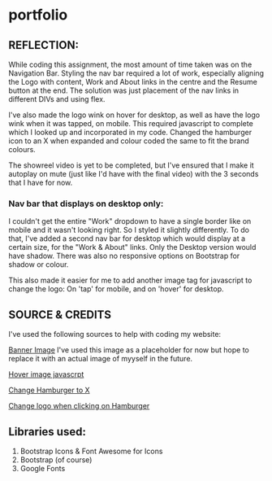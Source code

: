 # portfolio


## REFLECTION:

While coding this assignment, the most amount of time taken was on the Navigation Bar. Styling the nav bar required a lot of work, especially aligning the Logo with content, Work and About links in the centre and the Resume button at the end. The solution was just placement of the nav links in different DIVs and using flex.

I've also made the logo wink on hover for desktop, as well as have the logo wink when it was tapped, on mobile. This required javascript to complete which I looked up and incorporated in my code. Changed the hamburger icon to an X when expanded and colour coded the same to fit the brand colours.

The showreel video is yet to be completed, but I've ensured that I make it autoplay on mute (just like I'd have with the final video) with the 3 seconds that I have for now.

### Nav bar that displays on desktop only:

I couldn't get the entire "Work" dropdown to have a single border like on mobile and it wasn't looking right. So I styled it slightly differently. To do that, I've added a second nav bar for desktop which would display at a certain size, for the "Work & About" links. Only the Desktop version would have shadow. There was also no responsive options on Bootstrap for shadow or colour.

This also made it easier for me to add another image tag for javascript to change the logo: On 'tap' for mobile, and on 'hover' for desktop.


## SOURCE & CREDITS

I've used the following sources to help with coding my website:

[Banner Image](https://www.pexels.com/photo/photo-of-boy-wearing-yellow-shirt-while-using-an-imac-4144144/)
I've used this image as a placeholder for now but hope to replace it with an actual image of myyself in the future.

[Hover image javascrpt](https://linuxhint.com/change-image-on-hover-in-javascript/)

[Change Hamburger to X](https://stackoverflow.com/questions/28247310/bootstrap-mobile-menu-icon-change-to-x-close)

[Change logo when clicking on Hamburger](https://stackoverflow.com/questions/58625458/how-to-change-logo-src-when-clicked-on-hamburger-menu)

## Libraries used:

1. Bootstrap Icons & Font Awesome for Icons
2. Bootstrap (of course)
3. Google Fonts

